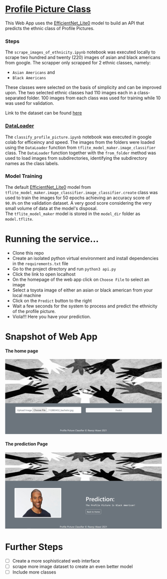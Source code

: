 # [Profile Picture Class](https://github.com/Akawi85/Profile_Picture_Classifier)
This Web App uses the [EfficientNet_Lite0](https://github.com/tensorflow/tpu/tree/master/models/official/efficientnet/lite) model to build an API that predicts the ethnic class of Profile Pictures.

### Steps
The `scrape_images_of_ethnicity.ipynb` notebook was executed locally to scrape two hundred and twenty (220) images of asian and black americans from google. The scrapper only scrapped for 2 ethnic classes, namely:
- `Asian Americans` and
- `Black Americans`

These classes were selected on the basis of simplicity and can be improved upon. The two selected ethnic classes had 110 images each in a class-separated folder. 100 images from each class was used for training while 10 was used for validation.

Link to the dataset can be found [here](https://www.dropbox.com/sh/oui80zmy1f2xkua/AACDFpJxYi0b9V18vH3DjX49a?dl=0)

### [DataLoader](https://www.tensorflow.org/lite/api_docs/python/tflite_model_maker/image_classifier/DataLoader)
The `classify_profile_picture.ipynb` notebook was executed in google colab for efficeincy and speed. The images from the folders were loaded using the `DataLoader` function from `tflite_model_maker.image_classifier` class. The `DataLoader` function together with the `from_folder` method was used to load images from subdirectories, identifying the subdirectory names as the class labels.

### Model Training
The default [EfficientNet_Lite0](https://github.com/tensorflow/tpu/tree/master/models/official/efficientnet/lite) model from `tflite_model_maker.image_classifier.image_classifier.create` class was used to train the images for 50 epochs achieving an accuracy score of `90.0%` on the validation dataset. A very good score considering the very small volume of data at the model's disposal.  
The `tflite_model_maker` model is stored in the `model_dir` folder as `model.tflite`.  

# Running the service...
- Clone this repo
- Create an isolated python virtual environment and install dependencies in the `requirements.txt` file
- Go to the project directory and run `python3 api.py`
- Click the link to open localhost
- On the homepage of the web app click on `Choose File` to select an image
- Select a toyota image of either an asian or black american from your local machine
- Click on the `Predict` button to the right
- Wait a few seconds for the system to process and predict the ethnicity of the profile picture.
- Viola!!! Here you have your prediction.

# Snapshot of Web App  
#### The home page  
![Home page of web app](./static/home.png)  

#### The prediction Page  
![Prediction page of web app](./static/predict.png)  

# Further Steps  
- [ ] Create a more sophisticated web interface
- [ ] scrape more image dataset to create an even better model
- [ ] Include more classes